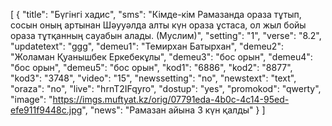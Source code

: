 [
  {
    "title": "Бүгінгі хадис",
    "sms": "Кімде-кім Рамазанда ораза тұтып, сосын оның артынан Шәууәлда алты күн ораза ұстаса, ол жыл бойы ораза тұтқанның сауабын алады. (Муслим)",
    "setting": "1",
    "verse": "8.2",
    "updatetext": "ggg",
    "demeu1": "Темирхан Батырхан",
    "demeu2": "Жоламан Қуанышбек Еркебекұлы",
    "demeu3": "бос орын",
    "demeu4": "бос орын",
    "demeu5": "бос орын",
    "kod1": "6886",
    "kod2": "8877",
    "kod3": "3748",
    "video": "15",
    "newssetting": "no",
    "newstext": "text",
    "oraza": "no",
    "live": "hrnT2IFqyro",
    "dostup": "yes",
    "promokod": "qwerty",
    "image": "https://imgs.muftyat.kz/orig/07791eda-4b0c-4c14-95ed-efe911f9448c.jpg",
    "news": "Рамазан айына 3 күн қалды"
  }
]
